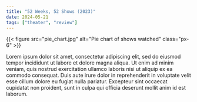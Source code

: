 ```yaml
---
title: "52 Weeks, 52 Shows (2023)"
date: 2024-05-21
tags: ["theater", "review"]
---
```


{{< figure src="pie_chart.jpg" alt="Pie chart of shows watched" class="px-6" >}}


Lorem ipsum dolor sit amet, consectetur adipiscing elit, sed do eiusmod tempor incididunt ut labore et dolore magna aliqua. Ut enim ad minim veniam, quis nostrud exercitation ullamco laboris nisi ut aliquip ex ea commodo consequat. Duis aute irure dolor in reprehenderit in voluptate velit esse cillum dolore eu fugiat nulla pariatur. Excepteur sint occaecat cupidatat non proident, sunt in culpa qui officia deserunt mollit anim id est laborum.

